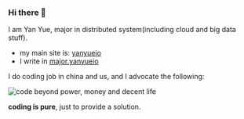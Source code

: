 ### Hi there 👋

I am Yan Yue, major in distributed system(including cloud and big data stuff).

* my main site is: [yanyueio](https://yanyueio.com)
* I write in [major.yanyueio](https://major.yanyueio.com/)

I do coding job in china and us, and I advocate the following:

![code beyond power, money and decent life](https://cdn.yanyueio.com/github/coding.png)

**coding is pure**, just to provide a solution.

